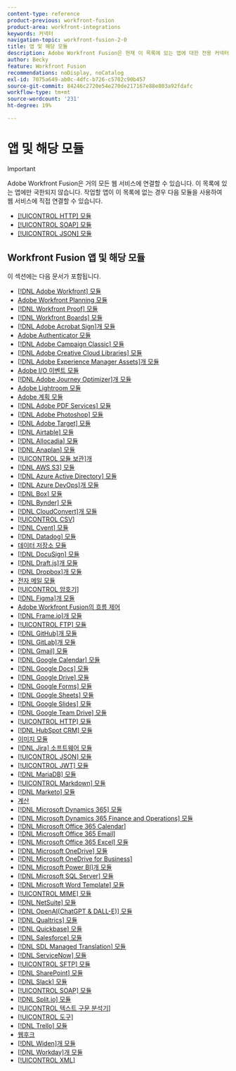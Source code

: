 ```yaml
---
content-type: reference
product-previous: workfront-fusion
product-area: workfront-integrations
keywords: 커넥터
navigation-topic: workfront-fusion-2-0
title: 앱 및 해당 모듈
description: Adobe Workfront Fusion은 현재 이 목록에 있는 앱에 대한 전용 커넥터를 제공합니다. 작업할 앱이 이 목록에 없는 경우 HTTP, SOAP 또는 JSON 모듈을 사용하여 연결할 수 있습니다.
author: Becky
feature: Workfront Fusion
recommendations: noDisplay, noCatalog
exl-id: 7075a649-ab0c-4dfc-b726-c5702c90b457
source-git-commit: 84246c2720e54e270de217167e88e803a92fdafc
workflow-type: tm+mt
source-wordcount: '231'
ht-degree: 19%

---
```


# 앱 및 해당 모듈

>[!IMPORTANT]
>
>Adobe Workfront Fusion은 거의 모든 웹 서비스에 연결할 수 있습니다. 이 목록에 있는 앱에만 국한되지 않습니다. 작업할 앱이 이 목록에 없는 경우 다음 모듈을 사용하여 웹 서비스에 직접 연결할 수 있습니다.
>
>* [[!UICONTROL HTTP] 모듈](../../workfront-fusion/apps-and-their-modules/http-modules/http-modules-1.md)
>* [[!UICONTROL SOAP] 모듈](../../workfront-fusion/apps-and-their-modules/soap-module.md)
>* [[!UICONTROL JSON] 모듈](../../workfront-fusion/apps-and-their-modules/json-modules.md)
>

## Workfront Fusion 앱 및 해당 모듈

이 섹션에는 다음 문서가 포함됩니다.


* [[!DNL Adobe Workfront] 모듈](../../workfront-fusion/apps-and-their-modules/workfront-modules.md)
* [Adobe Workfront Planning 모듈](/help/quicksilver/workfront-fusion/apps-and-their-modules/workfront-planning-modules.md)
* [[!DNL Workfront Proof] 모듈](../../workfront-fusion/apps-and-their-modules/workfront-proof-modules.md)
* [[!DNL Workfront Boards] 모듈](../../workfront-fusion/apps-and-their-modules/workfront-boards-modules.md)
* [[!DNL Adobe Acrobat Sign]개 모듈](../../workfront-fusion/apps-and-their-modules/adobe-sign-modules.md)
* [Adobe Authenticator 모듈](/help/quicksilver/workfront-fusion/apps-and-their-modules/adobe-authenticator-modules.md)
* [[!DNL Adobe Campaign Classic] 모듈](../../workfront-fusion/apps-and-their-modules/adobe-campaign-classic-connector.md)
* [[!DNL Adobe Creative Cloud Libraries] 모듈](../../workfront-fusion/apps-and-their-modules/creative-cloud-libraries-modules.md)
* [[!DNL Adobe Experience Manager Assets]개 모듈](../../workfront-fusion/apps-and-their-modules/aem-assets-modules.md)
* [Adobe I/O 이벤트 모듈](../../workfront-fusion/apps-and-their-modules/adobe-io-events-modules.md)
* [[!DNL Adobe Journey Optimizer]개 모듈](../../workfront-fusion/apps-and-their-modules/adobe-journey-optimizer-modules.md)
* [Adobe Lightroom 모듈](/help/quicksilver/workfront-fusion/apps-and-their-modules/adobe-lightroom-modules.md)
* [Adobe 계획 모듈](/help/quicksilver/workfront-fusion/apps-and-their-modules/workfront-planning-modules.md)
* [[!DNL Adobe PDF Services] 모듈](../../workfront-fusion/apps-and-their-modules/pdf-modules.md)
* [[!DNL Adobe Photoshop] 모듈](../../workfront-fusion/apps-and-their-modules/adobe-photoshop-modules.md)
* [[!DNL Adobe Target] 모듈](../../workfront-fusion/apps-and-their-modules/adobe-target-modules.md)
* [[!DNL Airtable] 모듈](../../workfront-fusion/apps-and-their-modules/airtable-modules.md)
* [[!DNL Allocadia] 모듈](../../workfront-fusion/apps-and-their-modules/allocadia-modules.md)
* [[!DNL Anaplan] 모듈](../../workfront-fusion/apps-and-their-modules/anaplan-modules.md)
* [[!UICONTROL 모듈 보관]개](../../workfront-fusion/apps-and-their-modules/archive-modules.md)
* [[!DNL AWS S3] 모듈](../../workfront-fusion/apps-and-their-modules/aws-s3-modules.md)
* [[!DNL Azure Active Directory] 모듈](../../workfront-fusion/apps-and-their-modules/azure-ad-modules.md)
* [[!DNL Azure DevOps]개 모듈](../../workfront-fusion/apps-and-their-modules/azure-dev-ops.md)
* [[!DNL Box] 모듈](../../workfront-fusion/apps-and-their-modules/box-modules.md)
* [[!DNL Bynder] 모듈](../../workfront-fusion/apps-and-their-modules/bynder-modules.md)
* [[!DNL CloudConvert]개 모듈](../../workfront-fusion/apps-and-their-modules/cloud-convert-modules.md)
* [[!UICONTROL CSV]](../../workfront-fusion/apps-and-their-modules/csv.md)
* [[!DNL Cvent] 모듈](../../workfront-fusion/apps-and-their-modules/cvent-modules.md)
* [[!DNL Datadog] 모듈](../../workfront-fusion/apps-and-their-modules/datadog-modules.md)
* [데이터 저장소 모듈](../../workfront-fusion/apps-and-their-modules/data-store-modules.md)
* [[!DNL DocuSign] 모듈](../../workfront-fusion/apps-and-their-modules/docusign-modules.md)
* [[!DNL Draft.js]개 모듈](../../workfront-fusion/apps-and-their-modules/draft-js-modules.md)
* [[!DNL Dropbox]개 모듈](../../workfront-fusion/apps-and-their-modules/dropbox-modules.md)
* [전자 메일 모듈](../../workfront-fusion/apps-and-their-modules/email-modules.md)
* [[!UICONTROL 암호기]](../../workfront-fusion/apps-and-their-modules/encryptor-modules.md)
* [[!DNL Figma]개 모듈](../../workfront-fusion/apps-and-their-modules/figma-modules.md)
* [Adobe Workfront Fusion의 흐름 제어](../../workfront-fusion/apps-and-their-modules/flow-control.md)
* [[!DNL Frame.io]개 모듈](../../workfront-fusion/apps-and-their-modules/frame-io-modules.md)
* [[!UICONTROL FTP] 모듈](../../workfront-fusion/apps-and-their-modules/ftp-modules.md)
* [[!DNL GitHub]개 모듈](../../workfront-fusion/apps-and-their-modules/github.md)
* [[!DNL GitLab]개 모듈](../../workfront-fusion/apps-and-their-modules/gitlab-modules.md)
* [[!DNL Gmail] 모듈](../../workfront-fusion/apps-and-their-modules/gmail-modules.md)
* [[!DNL Google Calendar] 모듈](../../workfront-fusion/apps-and-their-modules/google-calendar-modules.md)
* [[!DNL Google Docs] 모듈](../../workfront-fusion/apps-and-their-modules/google-docs-modules.md)
* [[!DNL Google Drive] 모듈](../../workfront-fusion/apps-and-their-modules/google-drive-modules.md)
* [[!DNL Google Forms] 모듈](../../workfront-fusion/apps-and-their-modules/google-forms-modules.md)
* [[!DNL Google Sheets] 모듈](../../workfront-fusion/apps-and-their-modules/google-sheets-modules.md)
* [[!DNL Google Slides] 모듈](../../workfront-fusion/apps-and-their-modules/google-slides-modules.md)
* [[!DNL Google Team Drive] 모듈](../../workfront-fusion/apps-and-their-modules/google-team-drive-modules.md)
* [[!UICONTROL HTTP] 모듈](../../workfront-fusion/apps-and-their-modules/http-modules/http-modules-1.md)
* [[!DNL HubSpot CRM] 모듈](../../workfront-fusion/apps-and-their-modules/hubspot-crm-modules.md)
* [이미지 모듈](../../workfront-fusion/apps-and-their-modules/image-module.md)
* [[!DNL Jira] 소프트웨어 모듈](../../workfront-fusion/apps-and-their-modules/jira-software-modules.md)
* [[!UICONTROL JSON] 모듈](../../workfront-fusion/apps-and-their-modules/json-modules.md)
* [[!UICONTROL JWT] 모듈](../../workfront-fusion/apps-and-their-modules/jwt-modules.md)
* [[!DNL MariaDB] 모듈](../../workfront-fusion/apps-and-their-modules/mariadb-modules.md)
* [[!UICONTROL Markdown] 모듈](../../workfront-fusion/apps-and-their-modules/markdown-modules.md)
* [[!DNL Marketo] 모듈](../../workfront-fusion/apps-and-their-modules/marketo-modules.md)
* [계산](../../workfront-fusion/apps-and-their-modules/math-module.md)
* [[!DNL Microsoft Dynamics 365] 모듈](../../workfront-fusion/apps-and-their-modules/microsoft-dynamics-365-modules.md)
* [[!DNL Microsoft Dynamics 365 Finance and Operations] 모듈](../../workfront-fusion/apps-and-their-modules/dynamics-finance-operations-modules.md)
* [[!DNL Microsoft Office 365 Calendar]](../../workfront-fusion/apps-and-their-modules/microsoft-365-calendar-modules.md)
* [[!DNL Microsoft Office 365 Email]](../../workfront-fusion/apps-and-their-modules/microsoft-365-email-modules.md)
* [[!DNL Microsoft Office 365 Excel] 모듈](../../workfront-fusion/apps-and-their-modules/microsoft-365-excel-modules.md)
* [[!DNL Microsoft OneDrive] 모듈](../../workfront-fusion/apps-and-their-modules/microsoft-onedrive-modules.md)
* [[!DNL Microsoft OneDrive for Business]](../../workfront-fusion/apps-and-their-modules/microsoft-onedrive-for-business-modules.md)
* [[!DNL Microsoft Power BI]개 모듈](../../workfront-fusion/apps-and-their-modules/powerbi-modules.md)
* [[!DNL Microsoft SQL Server] 모듈](../../workfront-fusion/apps-and-their-modules/microsoft-sql-server-modules.md)
* [[!DNL Microsoft Word Template] 모듈](../../workfront-fusion/apps-and-their-modules/microsoft-word-templates-modules.md)
* [[!UICONTROL MIME] 모듈](../../workfront-fusion/apps-and-their-modules/mime.md)
* [[!DNL NetSuite] 모듈](../../workfront-fusion/apps-and-their-modules/netsuite.md)
* [[!DNL OpenAI(ChatGPT & DALL-E)] 모듈](../../workfront-fusion/apps-and-their-modules/openai-chatgpt-modules.md)
* [[!DNL Qualtrics] 모듈](../../workfront-fusion/apps-and-their-modules/qualtrics-modules.md)
* [[!DNL Quickbase] 모듈](../../workfront-fusion/apps-and-their-modules/quickbase-modules.md)
* [[!DNL Salesforce] 모듈](../../workfront-fusion/apps-and-their-modules/salesforce-modules.md)
* [[!DNL SDL Managed Translation] 모듈](../../workfront-fusion/apps-and-their-modules/sdl-managed-translation-modules.md)
* [[!DNL ServiceNow] 모듈](../../workfront-fusion/apps-and-their-modules/servicenow-modules.md)
* [[!UICONTROL SFTP] 모듈](../../workfront-fusion/apps-and-their-modules/sftp.md)
* [[!DNL SharePoint] 모듈](../../workfront-fusion/apps-and-their-modules/sharepoint-modules.md)
* [[!DNL Slack] 모듈](../../workfront-fusion/apps-and-their-modules/slack-modules.md)
* [[!UICONTROL SOAP] 모듈](../../workfront-fusion/apps-and-their-modules/soap-module.md)
* [[!DNL Split.io] 모듈](../../workfront-fusion/apps-and-their-modules/split-io-modules.md)
* [[!UICONTROL 텍스트 구문 분석기]](../../workfront-fusion/apps-and-their-modules/text-parser.md)
* [[!UICONTROL 도구]](../../workfront-fusion/apps-and-their-modules/tools-modules.md)
* [[!DNL Trello] 모듈](../../workfront-fusion/apps-and-their-modules/trello-modules.md)
* [웹후크](../../workfront-fusion/apps-and-their-modules/webhooks-updated.md)
* [[!DNL Widen]개 모듈](../../workfront-fusion/apps-and-their-modules/widen-modules.md)
* [[!DNL Workday]개 모듈](../../workfront-fusion/apps-and-their-modules/workday-modules.md)
* [[!UICONTROL XML]](../../workfront-fusion/apps-and-their-modules/xml-modules.md)

